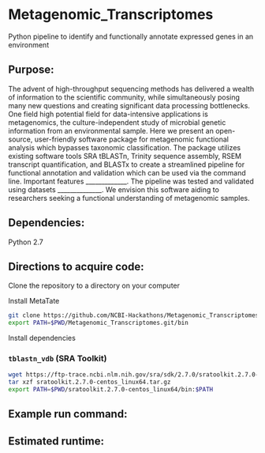 # Metagenomic_Transcriptomes
Python pipeline to identify and functionally annotate expressed genes in an environment

## Purpose:
The advent of high-throughput sequencing methods has delivered a wealth of information to the scientific community, while simultaneously posing many new questions and creating significant data processing bottlenecks. One field high potential field for data-intensive applications is metagenomics, the culture-independent study of microbial genetic information from an environmental sample. Here we present an open-source, user-friendly software package for metagenomic functional analysis which bypasses taxonomic classification. The package utilizes existing software tools SRA tBLASTn, Trinity sequence assembly, RSEM transcript quantification, and BLASTx to create a streamlined pipeline for functional annotation and validation which can be used via the command line. Important features _____________. The pipeline was tested and validated using datasets ______________. We envision this software aiding to researchers seeking a functional understanding of metagenomic samples.

## Dependencies:
Python 2.7

## Directions to acquire code:
Clone the repository to a directory on your computer

Install MetaTate

```bash
git clone https://github.com/NCBI-Hackathons/Metagenomic_Transcriptomes.git
export PATH=$PWD/Metagenomic_Transcriptomes.git/bin
```

Install dependencies

### `tblastn_vdb` (SRA Toolkit)

```bash
wget https://ftp-trace.ncbi.nlm.nih.gov/sra/sdk/2.7.0/sratoolkit.2.7.0-centos_linux64.tar.gz
tar xzf sratoolkit.2.7.0-centos_linux64.tar.gz
export PATH=$PWD/sratoolkit.2.7.0-centos_linux64/bin:$PATH
```

## Example run command:


## Estimated runtime:


